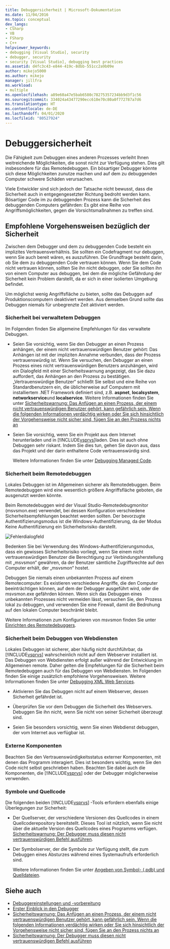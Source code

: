 ```yaml
---
title: Debuggersicherheit | Microsoft-Dokumentation
ms.date: 11/04/2016
ms.topic: conceptual
dev_langs:
- CSharp
- VB
- FSharp
- C++
helpviewer_keywords:
- debugging [Visual Studio], security
- debugger, security
- security [Visual Studio], debugging best practices
ms.assetid: d4fc3c43-e844-419c-8dbb-551cc2a9b09e
author: mikejo5000
ms.author: mikejo
manager: jillfra
ms.workload:
- multiple
ms.openlocfilehash: a89e60a47e5bab6580c78275357234bb9d3f1c56
ms.sourcegitcommit: 334024a43477290ecc610e70c80a0f772787a7d6
ms.translationtype: HT
ms.contentlocale: de-DE
ms.lasthandoff: 04/01/2020
ms.locfileid: "80527924"
---
```

# <a name="debugger-security"></a>Debuggersicherheit
Die Fähigkeit zum Debuggen eines anderen Prozesses verleiht Ihnen weitreichende Möglichkeiten, die sonst nicht zur Verfügung stehen. Dies gilt insbesondere für das Remotedebuggen. Ein bösartiger Debugger könnte sich diese Möglichkeiten zunutze machen und auf dem zu debuggenden Computer schwere Schäden verursachen.

 Viele Entwickler sind sich jedoch der Tatsache nicht bewusst, dass die Sicherheit auch in entgegengesetzter Richtung bedroht werden kann. Bösartiger Code im zu debuggenden Prozess kann die Sicherheit des debuggenden Computers gefährden: Es gibt eine Reihe von Angriffsmöglichkeiten, gegen die Vorsichtsmaßnahmen zu treffen sind.

## <a name="security-best-practices"></a>Empfohlene Vorgehensweisen bezüglich der Sicherheit
 Zwischen dem Debugger und dem zu debuggenden Code besteht ein implizites Vertrauensverhältnis. Sie sollten ein Codefragment nur debuggen, wenn Sie auch bereit wären, es auszuführen. Die Grundfrage besteht darin, ob Sie dem zu debuggenden Code vertrauen können. Wenn Sie dem Code nicht vertrauen können, sollten Sie ihn nicht debuggen, oder Sie sollten ihn von einem Computer aus debuggen, bei dem die mögliche Gefährdung der Sicherheit kein Problem darstellt, da er sich in einer isolierten Umgebung befindet.

 Um möglichst wenig Angriffsfläche zu bieten, sollte das Debuggen auf Produktionscomputern deaktiviert werden. Aus demselben Grund sollte das Debuggen niemals für unbegrenzte Zeit aktiviert werden.

### <a name="managed-debugging-security"></a>Sicherheit bei verwaltetem Debuggen
 Im Folgenden finden Sie allgemeine Empfehlungen für das verwaltete Debuggen.

- Seien Sie vorsichtig, wenn Sie den Debugger an einen Prozess anhängen, der einem nicht vertrauenswürdigen Benutzer gehört: Das Anhängen ist mit der impliziten Annahme verbunden, dass der Prozess vertrauenswürdig ist. Wenn Sie versuchen, den Debugger an einen Prozess eines nicht vertrauenswürdigen Benutzers anzuhängen, wird ein Dialogfeld mit einer Sicherheitswarnung angezeigt, das Sie dazu auffordert, das Anhängen an den Prozess zu bestätigen. „Vertrauenswürdige Benutzer“ schließt Sie selbst und eine Reihe von Standardbenutzern ein, die üblicherweise auf Computern mit installiertem .NET Framework definiert sind, z.B. **aspnet**, **localsystem**, **networkservice**und **localservice**. Weitere Informationen finden Sie unter [Sicherheitswarnung: Das Anfügen an einen Prozess, der einem nicht vertrauenswürdigen Benutzer gehört, kann gefährlich sein. Wenn die folgenden Informationen verdächtig wirken oder Sie sich hinsichtlich der Vorgehensweise nicht sicher sind, fügen Sie an den Prozess nichts an](../debugger/security-warning-attaching-to-a-process-owned-by-an-untrusted-user.md)

- Seien Sie vorsichtig, wenn Sie ein Projekt aus dem Internet herunterladen und in [!INCLUDE[vsprvs](../code-quality/includes/vsprvs_md.md)]laden. Dies ist auch ohne Debuggen sehr riskant. Indem Sie dies tun, gehen Sie davon aus, dass das Projekt und der darin enthaltene Code vertrauenswürdig sind.

  Weitere Informationen finden Sie unter [Debugging Managed Code](../debugger/debugging-managed-code.md).

### <a name="remote-debugging-security"></a>Sicherheit beim Remotedebuggen
 Lokales Debuggen ist im Allgemeinen sicherer als Remotedebuggen. Beim Remotedebuggen wird eine wesentlich größere Angriffsfläche geboten, die ausgenutzt werden könnte.

 Beim Remotedebuggen wird der Visual Studio-Remotedebugmonitor (msvsmon.exe) verwendet, bei dessen Konfiguration verschiedene Sicherheitsempfehlungen beachtet werden sollten. Der bevorzugte Authentifizierungsmodus ist die Windows-Authentifizierung, da der Modus Keine Authentifizierung ein Sicherheitsrisiko darstellt.

 ![Fehlerdialogfeld](../debugger/media/dbg_err_remotepermissionschanged.png "DBG_ERR_RemotePermissionsChanged")

 Bedenken Sie bei Verwendung des Windows-Authentifizierungsmodus, dass ein gewisses Sicherheitsrisiko vorliegt, wenn Sie einem nicht vertrauenswürdigen Benutzer die Berechtigung zur Verbindungsherstellung mit „msvsmon“ gewähren, da der Benutzer sämtliche Zugriffsrechte auf den Computer erhält, der „msvsmon“ hostet.

 Debuggen Sie niemals einen unbekannten Prozess auf einem Remotecomputer: Es existieren verschiedene Angriffe, die den Computer beeinträchtigen können, auf dem der Debugger ausgeführt wird, oder die msvsmon.exe gefährden können. Wenn sich das Debuggen eines unbekannten Prozesses nicht vermeiden lässt, versuchen Sie, den Prozess lokal zu debuggen, und verwenden Sie eine Firewall, damit die Bedrohung auf den lokalen Computer beschränkt bleibt.

 Weitere Informationen zum Konfigurieren von msvsmon finden Sie unter [Einrichten des Remotedebuggers](../debugger/remote-debugging.md#bkmk_setup).

### <a name="web-services-debugging-security"></a>Sicherheit beim Debuggen von Webdiensten
 Lokales Debuggen ist sicherer, aber häufig nicht durchführbar, da [!INCLUDE[vsprvs](../code-quality/includes/vsprvs_md.md)] wahrscheinlich nicht auf dem Webserver installiert ist. Das Debuggen von Webdiensten erfolgt außer während der Entwicklung im Allgemeinen remote. Daher gelten die Empfehlungen für die Sicherheit beim Remotedebuggen auch für das Debuggen von Webdiensten. Im Folgenden finden Sie einige zusätzlich empfohlene Vorgehensweisen. Weitere Informationen finden Sie unter [Debugging XML Web Services](https://msdn.microsoft.com/library/c900b137-9fbd-4f59-91b5-9c2c6ce06f00).

- Aktivieren Sie das Debuggen nicht auf einem Webserver, dessen Sicherheit gefährdet ist.

- Überprüfen Sie vor dem Debuggen die Sicherheit des Webservers. Debuggen Sie ihn nicht, wenn Sie nicht von seiner Sicherheit überzeugt sind.

- Seien Sie besonders vorsichtig, wenn Sie einen Webdienst debuggen, der vom Internet aus verfügbar ist.

### <a name="external-components"></a>Externe Komponenten
 Beachten Sie den Vertrauenswürdigkeitsstatus externer Komponenten, mit denen das Programm interagiert. Dies ist besonders wichtig, wenn Sie den Code nicht selbst geschrieben haben. Beachten Sie dabei auch die Komponenten, die [!INCLUDE[vsprvs](../code-quality/includes/vsprvs_md.md)] oder der Debugger möglicherweise verwenden.

### <a name="symbols-and-source-code"></a>Symbole und Quellcode
 Die folgenden beiden [!INCLUDE[vsprvs](../code-quality/includes/vsprvs_md.md)] -Tools erfordern ebenfalls einige Überlegungen zur Sicherheit:

- Der Quellserver, der verschiedene Versionen des Quellcodes in einem Quellcoderepository bereitstellt. Dieses Tool ist nützlich, wenn Sie nicht über die aktuelle Version des Quellcodes eines Programms verfügen. [Sicherheitswarnung: Der Debugger muss diesen nicht vertrauenswürdigen Befehl ausführen](../debugger/security-warning-debugger-must-execute-untrusted-command.md).

- Der Symbolserver, der die Symbole zur Verfügung stellt, die zum Debuggen eines Absturzes während eines Systemaufrufs erforderlich sind.

  Weitere Informationen finden Sie unter [Angeben von Symbol- (.pdb) und Quelldateien](../debugger/specify-symbol-dot-pdb-and-source-files-in-the-visual-studio-debugger.md).

## <a name="see-also"></a>Siehe auch
- [Debuggereinstellungen und -vorbereitung](../debugger/debugger-settings-and-preparation.md)
- [Erster Einblick in den Debugger](../debugger/debugger-feature-tour.md)
- [Sicherheitswarnung: Das Anfügen an einen Prozess, der einem nicht vertrauenswürdigen Benutzer gehört, kann gefährlich sein. Wenn die folgenden Informationen verdächtig wirken oder Sie sich hinsichtlich der Vorgehensweise nicht sicher sind, fügen Sie an den Prozess nichts an](../debugger/security-warning-attaching-to-a-process-owned-by-an-untrusted-user.md)
- [Sicherheitswarnung: Der Debugger muss diesen nicht vertrauenswürdigen Befehl ausführen](../debugger/security-warning-debugger-must-execute-untrusted-command.md)